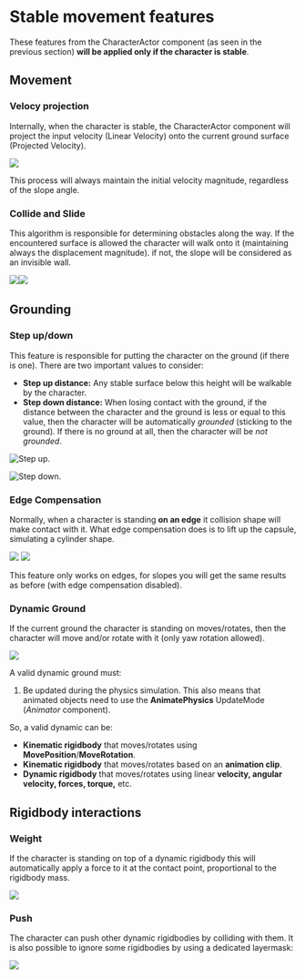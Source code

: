 # Stable movement features

These features from the CharacterActor component \(as seen in the previous section\) **will be applied only if the character is stable**.

## Movement

### Velocy projection

Internally, when the character is stable, the CharacterActor component will project the input velocity \(Linear Velocity\) onto the current ground surface \(Projected Velocity\).



![](../../../.gitbook/assets/velocityproj.png)

This process will always maintain the initial velocity magnitude, regardless of the slope angle.

### Collide and Slide

This algorithm is responsible for determining obstacles along the way. If the encountered surface is allowed the character will walk onto it \(maintaining always the displacement magnitude\). if not, the slope will be considered as an invisible wall.

 ![](https://firebasestorage.googleapis.com/v0/b/gitbook-28427.appspot.com/o/assets%2F-LvxVSjyzvP6F7c9h_Hu%2F-Lyt9souh6_VeUiYsTZu%2F-LytFnIU3mJv2SpAT3_q%2FSlopes_3D.png?alt=media&token=4b2637cd-a160-4c7f-b9b0-f44c8c9d06fc) ​![](https://firebasestorage.googleapis.com/v0/b/gitbook-28427.appspot.com/o/assets%2F-LvxVSjyzvP6F7c9h_Hu%2F-Lyt9souh6_VeUiYsTZu%2F-LytFrrCQmHQOtJv-a52%2FSlopes_3D_allowed.png?alt=media&token=5102a348-1c78-47a4-9ded-db24192f7dad)

## Grounding

### Step up/down

This feature is responsible for putting the character on the ground \(if there is one\). There are two important values to consider:

* **Step up distance:** Any stable surface below this height will be walkable by the character.
* **Step down distance:** When losing contact with the ground, if the distance between the character and the ground is less or equal to this value, then the character will be automatically _grounded_ \(sticking to the ground\)_._ If there is no ground at all, then the character will be _not grounded_.

![Step up.](../../../.gitbook/assets/bitmap.png)

![Step down.](../../../.gitbook/assets/bitmap2.png)

### Edge Compensation

Normally, when a character is standing **on an edge** it collision shape will make contact with it. What edge compensation does is to lift up the capsule, simulating a cylinder shape. 

![](../../../.gitbook/assets/ledgenormal.png)    ![](../../../.gitbook/assets/ledgeon.png) 

This feature only works on edges, for slopes you will get the same results as before \(with edge compensation disabled\).

### Dynamic Ground

If the current ground the character is standing on moves/rotates, then the character will move and/or rotate with it \(only yaw rotation allowed\).

![](../../../.gitbook/assets/dynamic.png)



A valid dynamic ground must:

1. Be updated during the physics simulation. This also means that animated objects need to use the **AnimatePhysics** UpdateMode \(_Animator_ component\).

So, a valid dynamic can be:

* **Kinematic rigidbody** that moves/rotates using **MovePosition**/**MoveRotation**.
* **Kinematic rigidbody** that moves/rotates based on an **animation clip**.
* **Dynamic rigidbody** that moves/rotates using linear **velocity, angular velocity, forces, torque,** etc.

## Rigidbody interactions

### Weight

If the character is standing on top of a dynamic rigidbody this will automatically apply a force to it at the contact point, proportional to the rigidbody mass.

![](../../../.gitbook/assets/imagen%20%2860%29.png)

### Push

The character can push other dynamic rigidbodies by colliding with them. It is also possible to ignore some rigidbodies by using a dedicated layermask:

![](../../../.gitbook/assets/imagen%20%2861%29.png)



